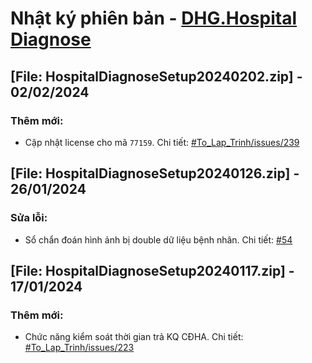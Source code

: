 # Nhật ký phiên bản - [DHG.Hospital Diagnose](https://gofile.me/78TQg/fojJj2ctv)

## [File: HospitalDiagnoseSetup20240202.zip] - 02/02/2024
### Thêm mới:
- Cập nhật license cho mã `77159`. Chi tiết: [#To_Lap_Trinh/issues/239](https://github.com/dh-hos/To_Lap_Trinh/issues/239)

## [File: HospitalDiagnoseSetup20240126.zip] - 26/01/2024
### Sửa lỗi:
- Sổ chẩn đoán hình ảnh bị double dữ liệu bệnh nhân. Chi tiết: [#54](https://github.com/dh-hos/dhg.hospitaldiagnose/issues/54)

## [File: HospitalDiagnoseSetup20240117.zip] - 17/01/2024
### Thêm mới:
- Chức năng kiểm soát thời gian trả KQ CĐHA. Chi tiết: [#To_Lap_Trinh/issues/223](https://github.com/dh-hos/To_Lap_Trinh/issues/223)
